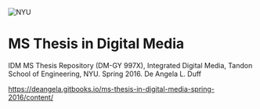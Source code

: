 ![NYU](http://engineering.nyu.edu/files/tandon_long_black.png)
# MS Thesis in Digital Media

IDM MS Thesis Repository (DM-GY 997X), Integrated Digital Media, Tandon School of Engineering, NYU. Spring 2016. De Angela L. Duff

https://deangela.gitbooks.io/ms-thesis-in-digital-media-spring-2016/content/